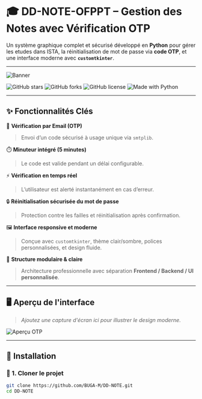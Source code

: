 # 🎓 DD-NOTE-OFPPT – Gestion des Notes avec Vérification OTP

Un système graphique complet et sécurisé développé en **Python** pour gérer les etudes dans ISTA, la réinitialisation de mot de passe via **code OTP**, et une interface moderne avec **`customtkinter`**.

---

![Banner](./assets/banner.png)

![GitHub stars](https://img.shields.io/github/stars/BUGA-M/DD-NOTE?style=flat-square)
![GitHub forks](https://img.shields.io/github/forks/BUGA-M/DD-NOTE?style=flat-square)
![GitHub license](https://img.shields.io/github/license/BUGA-M/DD-NOTE?style=flat-square)
![Made with Python](https://img.shields.io/badge/Made%20with-Python-blue?style=flat-square)

---

## ✨ Fonctionnalités Clés

🔐 **Vérification par Email (OTP)**  
> Envoi d’un code sécurisé à usage unique via `smtplib`.

⏱️ **Minuteur intégré (5 minutes)**  
> Le code est valide pendant un délai configurable.

⚡ **Vérification en temps réel**  
> L’utilisateur est alerté instantanément en cas d’erreur.

🔒 **Réinitialisation sécurisée du mot de passe**  
> Protection contre les failles et réinitialisation après confirmation.

🖼️ **Interface responsive et moderne**  
> Conçue avec `customtkinter`, thème clair/sombre, polices personnalisées, et design fluide.

🧩 **Structure modulaire & claire**  
> Architecture professionnelle avec séparation **Frontend / Backend / UI personnalisée**.

---

## 🖥️ Aperçu de l'interface

> *Ajoutez une capture d'écran ici pour illustrer le design moderne.*

![Aperçu OTP](./assets/screenshot_otp.png)

---

## 🚀 Installation

### 🔧 1. Cloner le projet

```bash
git clone https://github.com/BUGA-M/DD-NOTE.git
cd DD-NOTE
